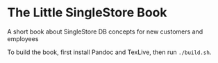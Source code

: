 # The Little SingleStore Book

A short book about SingleStore DB concepts for new customers and employees

To build the book, first install Pandoc and TexLive, then run `./build.sh`.
